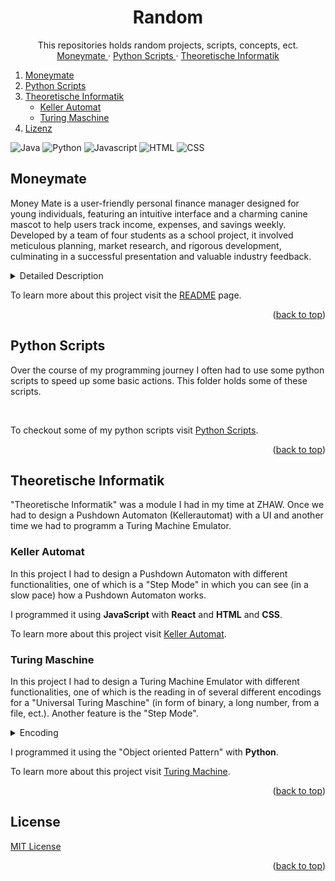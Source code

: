 <a name="readme-top"></a>

<!-- HERO SECTION -->
<div align="center">
  <h1 align="center">Random</h1>
  <p align="center">
    This repositories holds random projects, scripts, concepts, ect.
    <br />
    <a href="https://github.com/mvoemel/random/blob/main/moneymate">
        Moneymate
    </a>
    ·
    <a href="https://github.com/mvoemel/random/blob/main/python-scripts">
        Python Scripts
    </a>
    ·
    <a href="https://github.com/mvoemel/random/blob/main/theoretische-informatik">
        Theoretische Informatik
    </a>
  </p>
</div>

<!-- TABLE OF CONTENTS -->
<ol>
  <li><a href="#moneymate">Moneymate</a></li>
  <li><a href="#python-scripts">Python Scripts</a></li>
  <li>
    <a href="#theoretische-informatik">Theoretische Informatik</a>
    <ul>
      <li><a href="#keller-automat">Keller Automat</a></li>
    </ul>
    <ul>
      <li><a href="#turing-maschine">Turing Maschine</a></li>
    </ul>
  </li>
  <li><a href="#license">Lizenz</a></li>
</ol>

![Java][Java]
![Python][Python]
![Javascript][Javascript]
![HTML][HTML]
![CSS][CSS]

## Moneymate

Money Mate is a user-friendly personal finance manager designed for young individuals, featuring an intuitive interface and a charming canine mascot to help users track income, expenses, and savings weekly. Developed by a team of four students as a school project, it involved meticulous planning, market research, and rigorous development, culminating in a successful presentation and valuable industry feedback.

<details>
  <summary>Detailed Description</summary>
  <p>Money Mate is a user-friendly personal finance manager for young individuals starting their independent lives. Featuring an intuitive interface and a charming canine mascot, it helps users track income, expenses, and savings weekly. Insightful charts visualize spending patterns, promoting better financial habits and informed decisions. Money Mate is a loyal companion in achieving financial wellness and independence.</p>
  <p>Money Mate began as a school project developed by our team of four students. We pitched the idea to investors, planned meticulously, and executed the development process. We conducted market research to understand the financial challenges faced by young individuals, designed a user-friendly interface, and incorporated a charming canine mascot. Through rigorous coding sessions and frequent meetings, we ensured each feature was functional and engaging. The project concluded with our presentation showcasing Money Mate's capabilities, receiving valuable feedback from industry experts, and marking a significant milestone in our educational journey.</p>
</details>

To learn more about this project visit the [README](/moneymate/README.md) page.

<p align="right">(<a href="#readme-top">back to top</a>)</p>

## Python Scripts

Over the course of my programming journey I often had to use some python scripts to speed up some basic actions. This folder holds some of these scripts.

<br/>

To checkout some of my python scripts visit [Python Scripts](/python-scripts/).

<p align="right">(<a href="#readme-top">back to top</a>)</p>

## Theoretische Informatik

"Theoretische Informatik" was a module I had in my time at ZHAW. Once we had to design a Pushdown Automaton (Kellerautomat) with a UI and another time we had to programm a Turing Machine Emulator.

### Keller Automat

In this project I had to design a Pushdown Automaton with different functionalities, one of which is a "Step Mode" in which you can see (in a slow pace) how a Pushdown Automaton works.

I programmed it using **JavaScript** with **React** and **HTML** and **CSS**.

To learn more about this project visit [Keller Automat](/theoretische-informatik/keller-automat/).

### Turing Maschine

In this project I had to design a Turing Machine Emulator with different functionalities, one of which is the reading in of several different encodings for a "Universal Turing Maschine" (in form of binary, a long number, from a file, ect.). Another feature is the "Step Mode".

<details>
  <summary>Encoding</summary>

1. Schritt: Die Zustände Q einer TM werden codiert als:
   <br/>
   q1: für den Startzustand,
   <br/>
   q2: für den akzeptierenden Zustand (Jede TM mit mehreren akzeptierenden Zuständen kann in eine äquivalente TM mit
   nur einem akzeptierenden Zustand überführt werden.) und
   <br/>
   q3, . . . , qi : für alle weiteren Zustände.

2. Schritt: Die Bandsymbole Γ einer TM werden codiert als:
   <br/>
   X1: für das Symbol 0,
   <br/>
   X2: für das Symbol 1,
   <br/>
   X3: für das Symbol ␣ (Blank) und
   <br/>
   X4, . . . , Xj : für alle weiteren Symbole.

3. Schritt: Codierung der Richtung des Lese-Schreibkopfes D einer TM:
   <br/>
   D1: für die Richtung L und
   <br/>
   D2: für die Richtung R.

4. Schritt: Repräsentation einer Übergangsfunktion δ einer TM:
   <br/>
   Ein Übergang δ(qi, Xj) = (qk, Xl, Dm) einer TM wird codiert überdie Zeichenreihe:
   <br/>
   0^i10^j10^k10^l10^m mit (i, j, k, l, m ∈ N)

5. Schritt: Zusammenfassung der Übergangsfunktion δ einer TM:
<br/>
Die einzelnen Transitionen werden durch „11“ voneinander getrennt (jedes Ci steht für eine Transition):
<br/>
C111C211C311 . . .
</details>

I programmed it using the "Object oriented Pattern" with **Python**.

To learn more about this project visit [Turing Machine](/theoretische-informatik/turing-maschine/).

<p align="right">(<a href="#readme-top">back to top</a>)</p>

## License

[MIT License](/LICENSE)

<p align="right">(<a href="#readme-top">back to top</a>)</p>

[Java]: https://img.shields.io/badge/java-%23ED8B00.svg?style=for-the-badge&logo=openjdk&logoColor=white
[Python]: https://img.shields.io/badge/python-3670A0?style=for-the-badge&logo=python&logoColor=ffdd54
[Javascript]: https://img.shields.io/badge/JavaScript-323330?style=for-the-badge&logo=javascript&logoColor=F7DF1E
[HTML]: https://img.shields.io/badge/HTML5-E34F26?style=for-the-badge&logo=html5&logoColor=white
[CSS]: https://img.shields.io/badge/CSS3-1572B6?style=for-the-badge&logo=css3&logoColor=white
